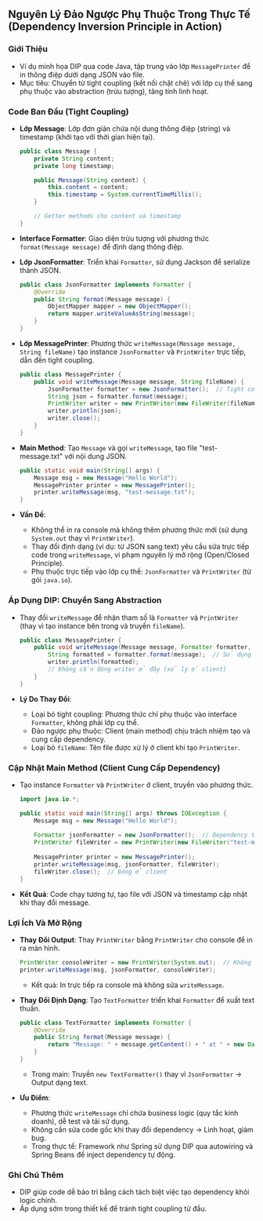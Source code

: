 ## Nguyên Lý Đảo Ngược Phụ Thuộc Trong Thực Tế (Dependency Inversion Principle in Action)

### Giới Thiệu
- Ví dụ minh họa DIP qua code Java, tập trung vào lớp `MessagePrinter` để in thông điệp dưới dạng JSON vào file.
- Mục tiêu: Chuyển từ tight coupling (kết nối chặt chẽ) với lớp cụ thể sang phụ thuộc vào abstraction (trừu tượng), tăng tính linh hoạt.

### Code Ban Đầu (Tight Coupling)
- **Lớp Message**: Lớp đơn giản chứa nội dung thông điệp (string) và timestamp (khởi tạo với thời gian hiện tại).
  ```java
  public class Message {
      private String content;
      private long timestamp;

      public Message(String content) {
          this.content = content;
          this.timestamp = System.currentTimeMillis();
      }

      // Getter methods cho content và timestamp
  }
  ```

- **Interface Formatter**: Giao diện trừu tượng với phương thức `format(Message message)` để định dạng thông điệp.
  
- **Lớp JsonFormatter**: Triển khai `Formatter`, sử dụng Jackson để serialize thành JSON.
  ```java
  public class JsonFormatter implements Formatter {
      @Override
      public String format(Message message) {
          ObjectMapper mapper = new ObjectMapper();
          return mapper.writeValueAsString(message);
      }
  }
  ```

- **Lớp MessagePrinter**: Phương thức `writeMessage(Message message, String fileName)` tạo instance `JsonFormatter` và `PrintWriter` trực tiếp, dẫn đến tight coupling.
  ```java
  public class MessagePrinter {
      public void writeMessage(Message message, String fileName) {
          JsonFormatter formatter = new JsonFormatter();  // Tight coupling
          String json = formatter.format(message);
          PrintWriter writer = new PrintWriter(new FileWriter(fileName));  // Tight coupling
          writer.println(json);
          writer.close();
      }
  }
  ```

- **Main Method**: Tạo `Message` và gọi `writeMessage`, tạo file "test-message.txt" với nội dung JSON.
  ```java
  public static void main(String[] args) {
      Message msg = new Message("Hello World");
      MessagePrinter printer = new MessagePrinter();
      printer.writeMessage(msg, "test-message.txt");
  }
  ```

- **Vấn Đề**:
  - Không thể in ra console mà không thêm phương thức mới (sử dụng `System.out` thay vì `PrintWriter`).
  - Thay đổi định dạng (ví dụ: từ JSON sang text) yêu cầu sửa trực tiếp code trong `writeMessage`, vi phạm nguyên lý mở rộng (Open/Closed Principle).
  - Phụ thuộc trực tiếp vào lớp cụ thể: `JsonFormatter` và `PrintWriter` (từ gói `java.io`).

### Áp Dụng DIP: Chuyển Sang Abstraction
- Thay đổi `writeMessage` để nhận tham số là `Formatter` và `PrintWriter` (thay vì tạo instance bên trong và truyền `fileName`).
  ```java
  public class MessagePrinter {
      public void writeMessage(Message message, Formatter formatter, PrintWriter writer) {
          String formatted = formatter.format(message);  // Sử dụng abstraction
          writer.println(formatted);
          // Không cần đóng writer ở đây (xử lý ở client)
      }
  }
  ```

- **Lý Do Thay Đổi**:
  - Loại bỏ tight coupling: Phương thức chỉ phụ thuộc vào interface `Formatter`, không phải lớp cụ thể.
  - Đảo ngược phụ thuộc: Client (main method) chịu trách nhiệm tạo và cung cấp dependency.
  - Loại bỏ `fileName`: Tên file được xử lý ở client khi tạo `PrintWriter`.

### Cập Nhật Main Method (Client Cung Cấp Dependency)
- Tạo instance `Formatter` và `PrintWriter` ở client, truyền vào phương thức.
  ```java
  import java.io.*;

  public static void main(String[] args) throws IOException {
      Message msg = new Message("Hello World");
      
      Formatter jsonFormatter = new JsonFormatter();  // Dependency từ client
      PrintWriter fileWriter = new PrintWriter(new FileWriter("test-message.txt"));  // Dependency từ client
      
      MessagePrinter printer = new MessagePrinter();
      printer.writeMessage(msg, jsonFormatter, fileWriter);
      fileWriter.close();  // Đóng ở client
  }
  ```

- **Kết Quả**: Code chạy tương tự, tạo file với JSON và timestamp cập nhật khi thay đổi message.

### Lợi Ích Và Mở Rộng
- **Thay Đổi Output**: Thay `PrintWriter` bằng `PrintWriter` cho console để in ra màn hình.
  ```java
  PrintWriter consoleWriter = new PrintWriter(System.out);  // Không cần file
  printer.writeMessage(msg, jsonFormatter, consoleWriter);
  ```
  - Kết quả: In trực tiếp ra console mà không sửa `writeMessage`.

- **Thay Đổi Định Dạng**: Tạo `TextFormatter` triển khai `Formatter` để xuất text thuần.
  ```java
  public class TextFormatter implements Formatter {
      @Override
      public String format(Message message) {
          return "Message: " + message.getContent() + " at " + new Date(message.getTimestamp());
      }
  }
  ```
  - Trong main: Truyền `new TextFormatter()` thay vì `JsonFormatter` → Output dạng text.

- **Ưu Điểm**:
  - Phương thức `writeMessage` chỉ chứa business logic (quy tắc kinh doanh), dễ test và tái sử dụng.
  - Không cần sửa code gốc khi thay đổi dependency → Linh hoạt, giảm bug.
  - Trong thực tế: Framework như Spring sử dụng DIP qua autowiring và Spring Beans để inject dependency tự động.

### Ghi Chú Thêm
- DIP giúp code dễ bảo trì bằng cách tách biệt việc tạo dependency khỏi logic chính.
- Áp dụng sớm trong thiết kế để tránh tight coupling từ đầu.